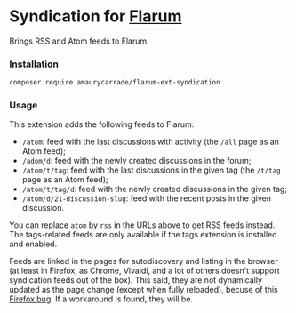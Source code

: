 # Syndication for [Flarum](https://flarum.org)

Brings RSS and Atom feeds to Flarum.

### Installation

```bash
composer require amaurycarrade/flarum-ext-syndication
```

### Usage

This extension adds the following feeds to Flarum:

- `/atom`: feed with the last discussions with activity (the `/all` page as an Atom feed);
- `/adom/d`: feed with the newly created discussions in the forum;
- `/atom/t/tag`: feed with the last discussions in the given tag (the `/t/tag` page as an Atom feed);
- `/atom/t/tag/d`: feed with the newly created discussions in the given tag;
- `/atom/d/21-discussion-slug`: feed with the recent posts in the given discussion.

You can replace `atom` by `rss` in the URLs above to get RSS feeds instead. The tags-related feeds are only available if the tags extension is installed and enabled.

Feeds are linked in the pages for autodiscovery and listing in the browser (at least in Firefox, as Chrome, Vivaldi, and a lot of others doesn't support syndication feeds out of the box). This said, they are not dynamically updated as the page change (except when fully reloaded), becuse of this [Firefox bug](https://bugzilla.mozilla.org/show_bug.cgi?id=380639). If a workaround is found, they will be.
